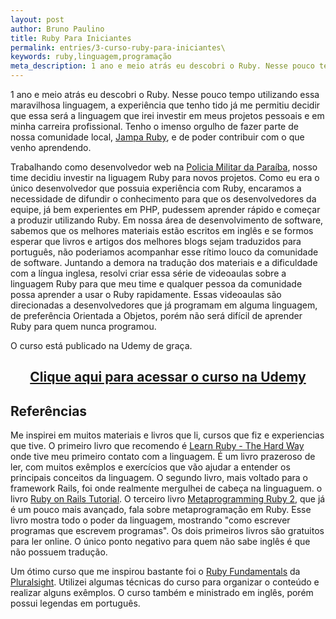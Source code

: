 ```yaml
---
layout: post
author: Bruno Paulino
title: Ruby Para Iniciantes
permalink: entries/3-curso-ruby-para-iniciantes\
keywords: ruby,linguagem,programação
meta_description: 1 ano e meio atrás eu descobri o Ruby. Nesse pouco tempo utilizando essa maravilhosa linguagem, a experiência que tenho tido já me permitiu decidir que essa será a linguagem que irei investir em meus projetos pessoais e em minha carreira profissional.
---
```


1 ano e meio atrás eu descobri o Ruby. Nesse pouco tempo utilizando essa maravilhosa linguagem, a experiência que tenho tido já me permitiu decidir que essa será a linguagem que irei investir em meus projetos pessoais e em minha carreira profissional. Tenho o imenso orgulho de fazer parte de nossa comunidade local, [Jampa Ruby](https://twitter.com/JampaRuby), e de poder contribuir com o que venho aprendendo.

Trabalhando como desenvolvedor web na [Policia Militar da Paraíba](http://www.pm.pb.gov.br/), nosso time decidiu investir na liguagem Ruby para novos projetos. Como eu era o único desenvolvedor que possuia experiência com Ruby, encaramos a necessidade de difundir o conhecimento para que os desenvolvedores da equipe, já bem experientes em PHP, pudessem aprender rápido e começar a produzir utilizando Ruby. Em nossa área de desenvolvimento de software, sabemos que os melhores materiais estão escritos em inglês e se formos esperar que livros e artigos dos melhores blogs sejam traduzidos para português, não poderiamos acompanhar esse rítimo louco da comunidade de software. Juntando a demora na tradução dos materiais e a dificuldade com a língua inglesa, resolvi criar essa série de videoaulas sobre a linguagem Ruby para que meu time e qualquer pessoa da comunidade possa aprender a usar o Ruby rapidamente. Essas videoaulas são direcionadas a desenvolvedores que já programam em alguma linguagem, de preferência Orientada a Objetos, porém não será difícil de aprender Ruby para quem nunca programou.

O curso está publicado na Udemy de graça.  
<h2 style="display: block; text-align: center;"><a href="https://www.udemy.com/ruby-para-iniciantes/">Clique aqui para acessar o curso na Udemy</a></h2>

## Referências

Me inspirei em muitos materiais e livros que li, cursos que fiz e experiencias que tive. O primeiro livro que recomendo é  [Learn Ruby - The Hard Way](http://learnrubythehardway.org/book/) onde tive meu primeiro contato com a linguagem. É um livro prazeroso de ler, com muitos exêmplos e exercícios que vão ajudar a entender os principais conceitos da linguagem. O segundo livro, mais voltado para o framework Rails, foi onde realmente mergulhei de cabeça na linguaguem. o livro [Ruby on Rails Tutorial](https://www.railstutorial.org/book). O terceiro livro [Metaprogramming Ruby 2](https://pragprog.com/book/ppmetr2/metaprogramming-ruby-2), que já é um pouco mais avançado, fala sobre metaprogramação em Ruby. Esse livro mostra todo o poder da linguagem, mostrando "como escrever programas que escrevem programas". Os dois primeiros livros são gratuitos para ler online. O único ponto negativo para quem não sabe inglês é que não possuem tradução.

Um ótimo curso que me inspirou bastante foi o [Ruby Fundamentals](https://app.pluralsight.com/library/courses/ruby-fundamentals/table-of-contents) da [Pluralsight](http://pluralsight.com/). Utilizei algumas técnicas do curso para organizar o conteúdo e realizar alguns exêmplos. O curso também e ministrado em inglês, porém possui legendas em português.